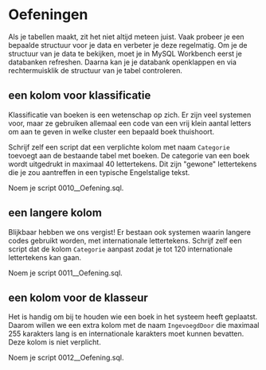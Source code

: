 # Oefeningen

Als je tabellen maakt, zit het niet altijd meteen juist. Vaak probeer je een bepaalde structuur voor je data en verbeter je deze regelmatig. Om je de structuur van je data te bekijken, moet je in MySQL Workbench eerst je databanken refreshen. Daarna kan je je databank openklappen en via rechtermuisklik de structuur van je tabel controleren.

## een kolom voor klassificatie

Klassificatie van boeken is een wetenschap op zich. Er zijn veel systemen voor, maar ze gebruiken allemaal een code van een vrij klein aantal letters om aan te geven in welke cluster een bepaald boek thuishoort.

Schrijf zelf een script dat een verplichte kolom met naam `Categorie` toevoegt aan de bestaande tabel met boeken. De categorie van een boek wordt uitgedrukt in maximaal 40 lettertekens. Dit zijn "gewone" lettertekens die je zou aantreffen in een typische Engelstalige tekst.

Noem je script 0010\_\_Oefening.sql.

## een langere kolom

Blijkbaar hebben we ons vergist! Er bestaan ook systemen waarin langere codes gebruikt worden, met internationale lettertekens. Schrijf zelf een script dat de kolom `Categorie` aanpast zodat je tot 120 internationale lettertekens kan gaan.

Noem je script 0011\_\_Oefening.sql.

## een kolom voor de klasseur

Het is handig om bij te houden wie een boek in het systeem heeft geplaatst. Daarom willen we een extra kolom met de naam `IngevoegdDoor` die maximaal 255 karakters lang is en internationale karakters moet kunnen bevatten. Deze kolom is niet verplicht.

Noem je script 0012\_\_Oefening.sql.

